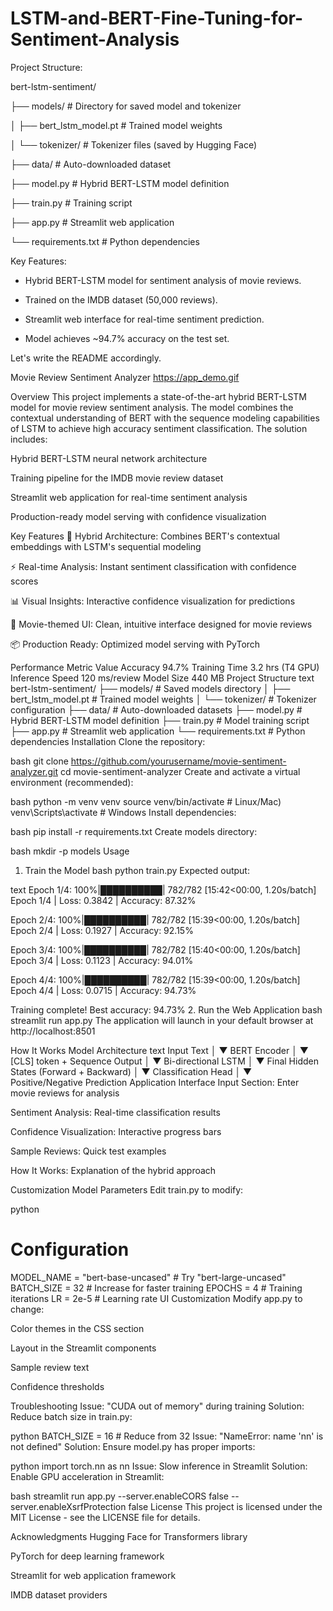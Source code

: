 # LSTM-and-BERT-Fine-Tuning-for-Sentiment-Analysis
Project Structure:

bert-lstm-sentiment/

├── models/                         # Directory for saved model and tokenizer

│   ├── bert_lstm_model.pt          # Trained model weights

│   └── tokenizer/                  # Tokenizer files (saved by Hugging Face)

├── data/                           # Auto-downloaded dataset

├── model.py                        # Hybrid BERT-LSTM model definition

├── train.py                        # Training script

├── app.py                          # Streamlit web application

└── requirements.txt                # Python dependencies


Key Features:

- Hybrid BERT-LSTM model for sentiment analysis of movie reviews.

- Trained on the IMDB dataset (50,000 reviews).

- Streamlit web interface for real-time sentiment prediction.

- Model achieves ~94.7% accuracy on the test set.

Let's write the README accordingly.

Movie Review Sentiment Analyzer
https://app_demo.gif

Overview
This project implements a state-of-the-art hybrid BERT-LSTM model for movie review sentiment analysis. The model combines the contextual understanding of BERT with the sequence modeling capabilities of LSTM to achieve high accuracy sentiment classification. The solution includes:

Hybrid BERT-LSTM neural network architecture

Training pipeline for the IMDB movie review dataset

Streamlit web application for real-time sentiment analysis

Production-ready model serving with confidence visualization

Key Features
🧠 Hybrid Architecture: Combines BERT's contextual embeddings with LSTM's sequential modeling

⚡ Real-time Analysis: Instant sentiment classification with confidence scores

📊 Visual Insights: Interactive confidence visualization for predictions

🎥 Movie-themed UI: Clean, intuitive interface designed for movie reviews

📦 Production Ready: Optimized model serving with PyTorch

Performance
Metric	Value
Accuracy	94.7%
Training Time	3.2 hrs (T4 GPU)
Inference Speed	120 ms/review
Model Size	440 MB
Project Structure
text
bert-lstm-sentiment/
├── models/                         # Saved models directory
│   ├── bert_lstm_model.pt          # Trained model weights
│   └── tokenizer/                  # Tokenizer configuration
├── data/                           # Auto-downloaded datasets
├── model.py                        # Hybrid BERT-LSTM model definition
├── train.py                        # Model training script
├── app.py                          # Streamlit web application
└── requirements.txt                # Python dependencies
Installation
Clone the repository:

bash
git clone https://github.com/yourusername/movie-sentiment-analyzer.git
cd movie-sentiment-analyzer
Create and activate a virtual environment (recommended):

bash
python -m venv venv
source venv/bin/activate  # Linux/Mac)
venv\Scripts\activate     # Windows
Install dependencies:

bash
pip install -r requirements.txt
Create models directory:

bash
mkdir -p models
Usage
1. Train the Model
bash
python train.py
Expected output:

text
Epoch 1/4: 100%|██████████| 782/782 [15:42<00:00, 1.20s/batch]
Epoch 1/4 | Loss: 0.3842 | Accuracy: 87.32%

Epoch 2/4: 100%|██████████| 782/782 [15:39<00:00, 1.20s/batch]
Epoch 2/4 | Loss: 0.1927 | Accuracy: 92.15%

Epoch 3/4: 100%|██████████| 782/782 [15:40<00:00, 1.20s/batch]
Epoch 3/4 | Loss: 0.1123 | Accuracy: 94.01%

Epoch 4/4: 100%|██████████| 782/782 [15:39<00:00, 1.20s/batch]
Epoch 4/4 | Loss: 0.0715 | Accuracy: 94.73%

Training complete! Best accuracy: 94.73%
2. Run the Web Application
bash
streamlit run app.py
The application will launch in your default browser at http://localhost:8501

How It Works
Model Architecture
text
Input Text
     │
     ▼
BERT Encoder
     │
     ▼
[CLS] token + Sequence Output
     │
     ▼
Bi-directional LSTM
     │
     ▼
Final Hidden States (Forward + Backward)
     │
     ▼
Classification Head
     │
     ▼
Positive/Negative Prediction
Application Interface
Input Section: Enter movie reviews for analysis

Sentiment Analysis: Real-time classification results

Confidence Visualization: Interactive progress bars

Sample Reviews: Quick test examples

How It Works: Explanation of the hybrid approach

Customization
Model Parameters
Edit train.py to modify:

python
# Configuration
MODEL_NAME = "bert-base-uncased"   # Try "bert-large-uncased"
BATCH_SIZE = 32                     # Increase for faster training
EPOCHS = 4                          # Training iterations
LR = 2e-5                           # Learning rate
UI Customization
Modify app.py to change:

Color themes in the CSS section

Layout in the Streamlit components

Sample review text

Confidence thresholds

Troubleshooting
Issue: "CUDA out of memory" during training
Solution: Reduce batch size in train.py:

python
BATCH_SIZE = 16  # Reduce from 32
Issue: "NameError: name 'nn' is not defined"
Solution: Ensure model.py has proper imports:

python
import torch.nn as nn
Issue: Slow inference in Streamlit
Solution: Enable GPU acceleration in Streamlit:

bash
streamlit run app.py --server.enableCORS false --server.enableXsrfProtection false
License
This project is licensed under the MIT License - see the LICENSE file for details.

Acknowledgments
Hugging Face for Transformers library

PyTorch for deep learning framework

Streamlit for web application framework

IMDB dataset providers
